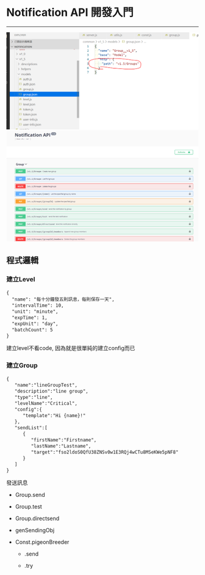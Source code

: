 # Notification API 開發入門

---

![](/assets/1.PNG)![](/assets/2.PNG)

## 程式邏輯

### 建立Level

```
{
  "name": "每十分鐘發五則訊息，每則保存一天",
  "intervalTime": 10,
  "unit": "minute",
  "expTime": 1,
  "expUnit": "day",
  "batchCount": 5
}
```

建立level不看code, 因為就是很單純的建立config而已

### 建立Group

```
{  
   "name":"lineGroupTest",
   "description":"line group",
   "type":"line",
   "levelName":"Critical",
   "config":{  
      "template":"Hi {name}!"
   },
   "sendList":[  
      {  
         "firstName":"Firstname",
         "lastName":"Lastname",
         "target":"fso2ldoS0QfU38ZNSv0w1E3RQj4wCTu8MSeKWe5pNF8"
      }
   ]
}
```

發送訊息

* Group.send

* Group.test

* Group.directsend

* genSendingObj

* Const.pigeonBreeder

  * .send

  * .try



